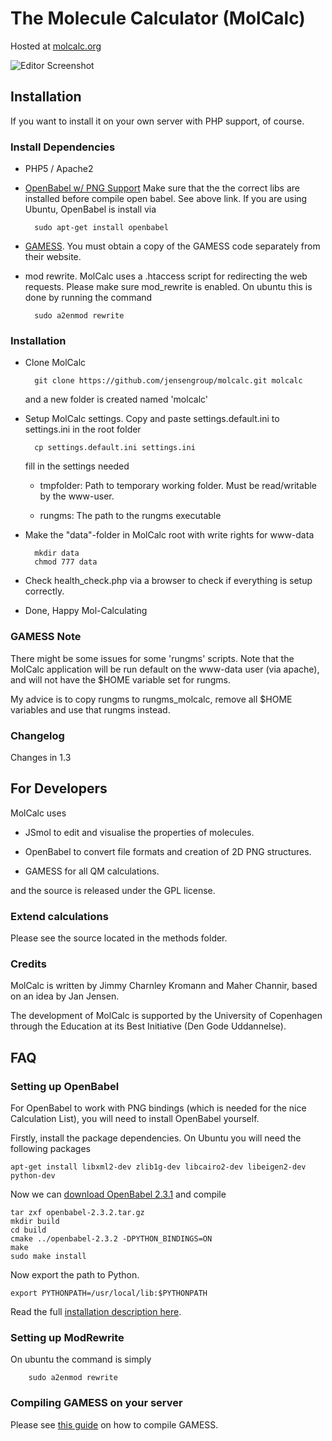 # The Molecule Calculator (MolCalc)

Hosted at [molcalc.org](http://molcalc.org)

![Editor Screenshot](http://pubs.acs.org/appl/literatum/publisher/achs/journals/content/jceda8/2013/jceda8.2013.90.issue-8/ed400164n/production/images/large/ed-2013-00164n_0003.jpeg)


## Installation

If you want to install it on your own server with PHP support, of course.


### Install Dependencies

* PHP5 / Apache2

* [OpenBabel w/ PNG Support](http://openbabel.org/docs/dev/Installation/install.html)
  Make sure that the the correct libs are installed before compile open babel. See above link.
  If you are using Ubuntu, OpenBabel is install via

        sudo apt-get install openbabel


* [GAMESS](http://www.msg.ameslab.gov/gamess/). You must obtain a copy of the GAMESS code separately from their website.

* mod rewrite. MolCalc uses a .htaccess script for redirecting the web requests.
  Please make sure mod\_rewrite is enabled. On ubuntu this is done by running the command

        sudo a2enmod rewrite


### Installation

- Clone MolCalc

        git clone https://github.com/jensengroup/molcalc.git molcalc

  and a new folder is created named 'molcalc'


- Setup MolCalc settings.
  Copy and paste settings.default.ini to settings.ini in the root folder

        cp settings.default.ini settings.ini

   fill in the settings needed

   * tmpfolder: Path to temporary working folder. Must be read/writable by the www-user.

   * rungms: The path to the rungms executable


- Make the "data"-folder in MolCalc root with write rights for www-data

        mkdir data
        chmod 777 data

- Check health\_check.php via a browser to check if everything is setup correctly.

- Done, Happy Mol-Calculating

### GAMESS Note

There might be some issues for some 'rungms' scripts.
Note that the MolCalc application will be run default on the www-data user (via apache),
and will not have the $HOME variable set for rungms.

My advice is to copy rungms to rungms\_molcalc, remove all $HOME variables
and use that rungms instead.

### Changelog

Changes in 1.3


## For Developers

MolCalc uses

* JSmol to edit and visualise the properties of molecules.

* OpenBabel to convert file formats and creation of 2D PNG structures.

* GAMESS for all QM calculations.

and the source is released under the GPL license.

### Extend calculations

Please see the source located in the methods folder.

### Credits

MolCalc is written by Jimmy Charnley Kromann and Maher Channir, based on an idea by Jan Jensen.

The development of MolCalc is supported by the University of Copenhagen through the Education at its Best Initiative (Den Gode Uddannelse).


## FAQ

### Setting up OpenBabel

For OpenBabel to work with PNG bindings (which is needed for the nice Calculation List), you will need
to install OpenBabel yourself.

Firstly, install the package dependencies.
On Ubuntu you will need the following packages

    apt-get install libxml2-dev zlib1g-dev libcairo2-dev libeigen2-dev python-dev

Now we can [download OpenBabel 2.3.1](http://sourceforge.net/projects/openbabel/files/openbabel/2.3.2/openbabel-2.3.2.tar.gz/download) and compile

    tar zxf openbabel-2.3.2.tar.gz
    mkdir build
    cd build
    cmake ../openbabel-2.3.2 -DPYTHON_BINDINGS=ON
    make
    sudo make install

Now export the path to Python.

    export PYTHONPATH=/usr/local/lib:$PYTHONPATH

Read the full [installation description here](http://openbabel.org/docs/dev/Installation/install.html).

### Setting up ModRewrite

On ubuntu the command is simply

        sudo a2enmod rewrite


### Compiling GAMESS on your server

Please see [this guide](http://computerandchemistry.blogspot.dk/2014/02/compiling-and-setting-up-gamess.html) on how to compile GAMESS.


